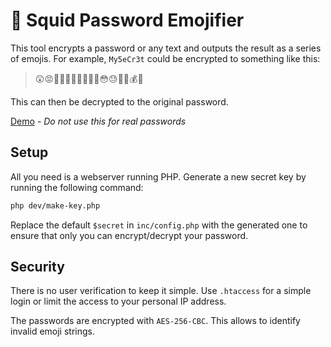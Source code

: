 # 🐙 Squid Password Emojifier

This tool encrypts a password or any text and outputs the result as a series of emojis. For example, `My5eCr3t` could be encrypted to something like this:

> 😲😡💄🐲🙂🙏👨💑🐘👬😳😓🙄🐐💰🐌

This can then be decrypted to the original password.

[Demo](https://squid.monoxid.ch) - *Do not use this for real passwords*

## Setup

All you need is a webserver running PHP.
Generate a new secret key by running the following command:

```sh
php dev/make-key.php
```

Replace the default `$secret` in `inc/config.php` with the generated one to ensure that only you can encrypt/decrypt your password.

## Security

There is no user verification to keep it simple. Use `.htaccess` for a simple login or limit the access to your personal IP address.

The passwords are encrypted with `AES-256-CBC`. This allows to identify invalid emoji strings.

